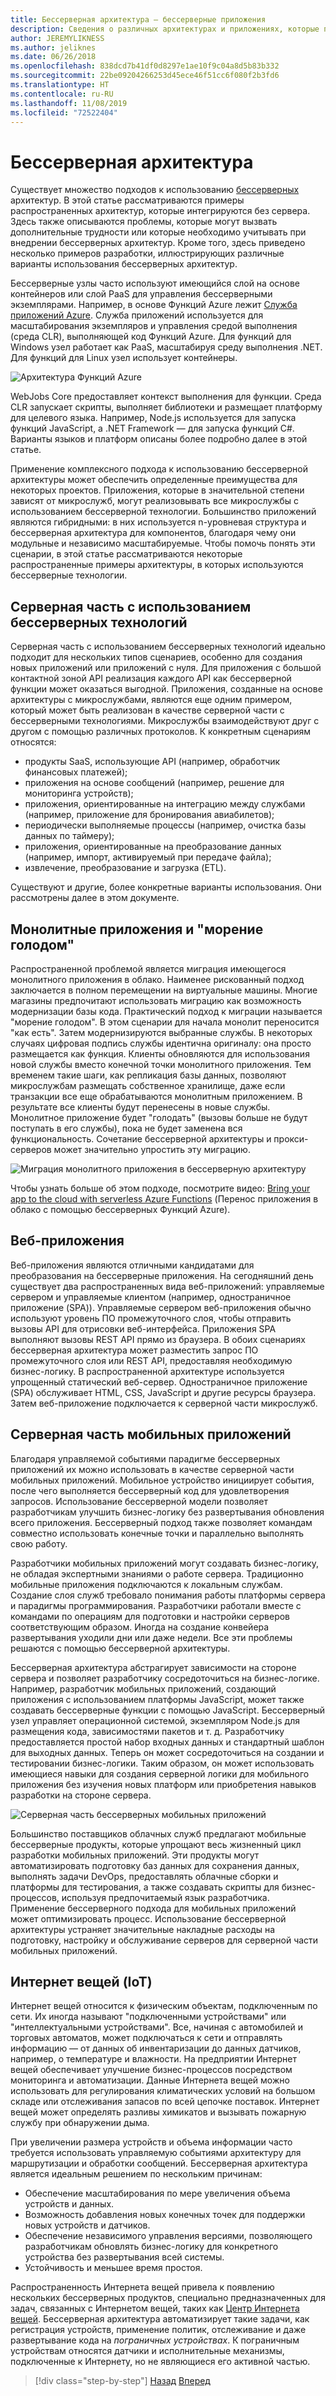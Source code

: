 ```yaml
---
title: Бессерверная архитектура — бессерверные приложения
description: Сведения о различных архитектурах и приложениях, которые поддерживаются бессерверными архитектурами, включая веб-приложения, мобильные приложения и приложения Интернета вещей.
author: JEREMYLIKNESS
ms.author: jeliknes
ms.date: 06/26/2018
ms.openlocfilehash: 838dcd7b41df0d8297e1ae10f9c04a8d5b83b332
ms.sourcegitcommit: 22be09204266253d45ece46f51cc6f080f2b3fd6
ms.translationtype: HT
ms.contentlocale: ru-RU
ms.lasthandoff: 11/08/2019
ms.locfileid: "72522404"
---
```

# <a name="serverless-architecture"></a>Бессерверная архитектура

Существует множество подходов к использованию [бессерверных](https://azure.com/serverless) архитектур. В этой статье рассматриваются примеры распространенных архитектур, которые интегрируются без сервера. Здесь также описываются проблемы, которые могут вызвать дополнительные трудности или которые необходимо учитывать при внедрении бессерверных архитектур. Кроме того, здесь приведено несколько примеров разработки, иллюстрирующих различные варианты использования бессерверных архитектур.

Бессерверные узлы часто используют имеющийся слой на основе контейнеров или слой PaaS для управления бессерверными экземплярами. Например, в основе Функций Azure лежит [Служба приложений Azure](https://docs.microsoft.com/azure/app-service/). Служба приложений используется для масштабирования экземпляров и управления средой выполнения (среда CLR), выполняющей код Функций Azure. Для функций для Windows узел работает как PaaS, масштабируя среду выполнения .NET. Для функций для Linux узел использует контейнеры.

![Архитектура Функций Azure](./media/azure-functions-architecture.png)

WebJobs Core предоставляет контекст выполнения для функции. Среда CLR запускает скрипты, выполняет библиотеки и размещает платформу для целевого языка. Например, Node.js используется для запуска функций JavaScript, а .NET Framework — для запуска функций C#. Варианты языков и платформ описаны более подробно далее в этой статье.

Применение комплексного подхода к использованию бессерверной архитектуры может обеспечить определенные преимущества для некоторых проектов. Приложения, которые в значительной степени зависят от микрослужб, могут реализовывать все микрослужбы с использованием беcсерверной технологии. Большинство приложений являются гибридными: в них используется n-уровневая структура и бессерверная архитектура для компонентов, благодаря чему они модульные и независимо масштабируемые. Чтобы помочь понять эти сценарии, в этой статье рассматриваются некоторые распространенные примеры архитектуры, в которых используются бессерверные технологии.

## <a name="full-serverless-back-end"></a>Серверная часть с использованием бессерверных технологий

Серверная часть с использованием бессерверных технологий идеально подходит для нескольких типов сценариев, особенно для создания новых приложений или приложений с нуля. Для приложения с большой контактной зоной API реализация каждого API как бессерверной функции может оказаться выгодной. Приложения, созданные на основе архитектуры с микрослужбами, являются еще одним примером, который может быть реализован в качестве серверной части с бессерверными технологиями. Микрослужбы взаимодействуют друг с другом с помощью различных протоколов. К конкретным сценариям относятся:

- продукты SaaS, использующие API (например, обработчик финансовых платежей);
- приложения на основе сообщений (например, решение для мониторинга устройств);
- приложения, ориентированные на интеграцию между службами (например, приложение для бронирования авиабилетов);
- периодически выполняемые процессы (например, очистка базы данных по таймеру);
- приложения, ориентированные на преобразование данных (например, импорт, активируемый при передаче файла);
- извлечение, преобразование и загрузка (ETL).

Существуют и другие, более конкретные варианты использования. Они рассмотрены далее в этом документе.

## <a name="monoliths-and-starving-the-beast"></a>Монолитные приложения и "морение голодом"

Распространенной проблемой является миграция имеющегося монолитного приложения в облако. Наименее рискованный подход заключается в полном перемещении на виртуальные машины. Многие магазины предпочитают использовать миграцию как возможность модернизации базы кода. Практический подход к миграции называется "морение голодом". В этом сценарии для начала монолит переносится "как есть". Затем модернизируются выбранные службы. В некоторых случаях цифровая подпись службы идентична оригиналу: она просто размещается как функция. Клиенты обновляются для использования новой службы вместо конечной точки монолитного приложения. Тем временем такие шаги, как репликация базы данных, позволяют микрослужбам размещать собственное хранилище, даже если транзакции все еще обрабатываются монолитным приложением. В результате все клиенты будут перенесены в новые службы. Монолитное приложение будет "голодать" (вызовы больше не будут поступать в его службы), пока не будет заменена вся функциональность. Сочетание бессерверной архитектуры и прокси-серверов может значительно упростить эту миграцию.

![Миграция монолитного приложения в бессерверную архитектуру](./media/serverless-monolith-migration.png)

Чтобы узнать больше об этом подходе, посмотрите видео: [Bring your app to the cloud with serverless Azure Functions](https://channel9.msdn.com/Events/Connect/2017/E102) (Перенос приложения в облако с помощью бессерверных Функций Azure).

## <a name="web-apps"></a>Веб-приложения

Веб-приложения являются отличными кандидатами для преобразования на бессерверные приложения. На сегодняшний день существует два распространенных вида веб-приложений: управляемые сервером и управляемые клиентом (например, одностраничное приложение (SPA)). Управляемые сервером веб-приложения обычно используют уровень ПО промежуточного слоя, чтобы отправить вызовы API для отрисовки веб-интерфейса. Приложения SPA выполняют вызовы REST API прямо из браузера. В обоих сценариях бессерверная архитектура может разместить запрос ПО промежуточного слоя или REST API, предоставляя необходимую бизнес-логику. В распространенной архитектуре используется упрощенный статический веб-сервер. Одностраничное приложение (SPA) обслуживает HTML, CSS, JavaScript и другие ресурсы браузера. Затем веб-приложение подключается к серверной части микрослужб.

## <a name="mobile-back-ends"></a>Серверная часть мобильных приложений

Благодаря управляемой событиями парадигме бессерверных приложений их можно использовать в качестве серверной части мобильных приложений. Мобильное устройство инициирует события, после чего выполняется бессерверный код для удовлетворения запросов. Использование бессерверной модели позволяет разработчикам улучшить бизнес-логику без развертывания обновления всего приложения. Бессерверный подход также позволяет командам совместно использовать конечные точки и параллельно выполнять свою работу.

Разработчики мобильных приложений могут создавать бизнес-логику, не обладая экспертными знаниями о работе сервера. Традиционно мобильные приложения подключаются к локальным службам. Создание слоя служб требовало понимания работы платформы сервера и парадигмы программирования. Разработчики работали вместе с командами по операциям для подготовки и настройки серверов соответствующим образом. Иногда на создание конвейера развертывания уходили дни или даже недели. Все эти проблемы решаются с помощью бессерверной архитектуры.

Бессерверная архитектура абстрагирует зависимости на стороне сервера и позволяет разработчику сосредоточиться на бизнес-логике. Например, разработчик мобильных приложений, создающий приложения с использованием платформы JavaScript, может также создавать бессерверные функции с помощью JavaScript. Бессерверный узел управляет операционной системой, экземпляром Node.js для размещения кода, зависимостями пакетов и т. д. Разработчику предоставляется простой набор входных данных и стандартный шаблон для выходных данных. Теперь он может сосредоточиться на создании и тестировании бизнес-логики. Таким образом, он может использовать имеющиеся навыки для создания серверной логики для мобильного приложения без изучения новых платформ или приобретения навыков разработки на стороне сервера.

![Серверная часть бессерверных мобильных приложений](./media/serverless-mobile-backend.png)

Большинство поставщиков облачных служб предлагают мобильные бессерверные продукты, которые упрощают весь жизненный цикл разработки мобильных приложений. Эти продукты могут автоматизировать подготовку баз данных для сохранения данных, выполнять задачи DevOps, предоставлять облачные сборки и платформы для тестирования, а также создавать скрипты для бизнес-процессов, используя предпочитаемый язык разработчика. Применение бессерверного подхода для мобильных приложений может оптимизировать процесс. Использование бессерверной архитектуры устраняет значительные накладные расходы на подготовку, настройку и обслуживание серверов для серверной части мобильных приложений.

## <a name="internet-of-things-iot"></a>Интернет вещей (IoT)

Интернет вещей относится к физическим объектам, подключенным по сети. Их иногда называют "подключенными устройствами" или "интеллектуальными устройствами". Все, начиная с автомобилей и торговых автоматов, может подключаться к сети и отправлять информацию — от данных об инвентаризации до данных датчиков, например, о температуре и влажности. На предприятии Интернет вещей обеспечивает улучшение бизнес-процессов посредством мониторинга и автоматизации. Данные Интернета вещей можно использовать для регулирования климатических условий на большом складе или отслеживания запасов по всей цепочке поставок. Интернет вещей может определять разливы химикатов и вызывать пожарную службу при обнаружении дыма.

При увеличении размера устройств и объема информации часто требуется использовать управляемую событиями архитектуру для маршрутизации и обработки сообщений. Бессерверная архитектура является идеальным решением по нескольким причинам:

- Обеспечение масштабирования по мере увеличения объема устройств и данных.
- Возможность добавления новых конечных точек для поддержки новых устройств и датчиков.
- Обеспечение независимого управления версиями, позволяющего разработчикам обновлять бизнес-логику для конкретного устройства без развертывания всей системы.
- Устойчивость и меньшее время простоя.

Распространенность Интернета вещей привела к появлению нескольких бессерверных продуктов, специально предназначенных для задач, связанных с Интернетом вещей, таких как [Центр Интернета вещей](https://docs.microsoft.com/azure/iot-hub). Бессерверная архитектура автоматизирует такие задачи, как регистрация устройств, применение политик, отслеживание и даже развертывание кода на *пограничных устройствах*. К пограничным устройствам относятся датчики и исполнительные механизмы, подключенные к Интернету, но не являющиеся его активной частью.

>[!div class="step-by-step"]
>[Назад](architecture-approaches.md)
>[Вперед](serverless-architecture-considerations.md)
